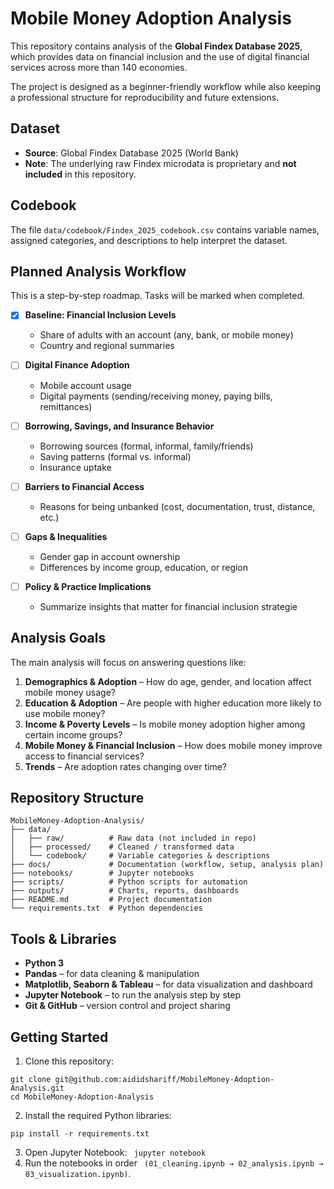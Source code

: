 # Mobile Money Adoption Analysis
This repository contains analysis of the **Global Findex Database 2025**, which provides data on financial inclusion and the use of digital financial services across more than 140 economies.  

The project is designed as a beginner-friendly workflow while also keeping a professional structure for reproducibility and future extensions.  


## Dataset  
- **Source**: Global Findex Database 2025 (World Bank)  
- **Note**: The underlying raw Findex microdata is proprietary and **not included** in this repository.


## Codebook  
The file `data/codebook/Findex_2025_codebook.csv` contains variable names, assigned categories, and descriptions to help interpret the dataset.


## Planned Analysis Workflow  

This is a step-by-step roadmap. Tasks will be marked when completed.  

- [x] **Baseline: Financial Inclusion Levels**  
  - Share of adults with an account (any, bank, or mobile money)  
  - Country and regional summaries  

- [ ] **Digital Finance Adoption**  
  - Mobile account usage  
  - Digital payments (sending/receiving money, paying bills, remittances)  

- [ ] **Borrowing, Savings, and Insurance Behavior**  
  - Borrowing sources (formal, informal, family/friends)  
  - Saving patterns (formal vs. informal)  
  - Insurance uptake  

- [ ] **Barriers to Financial Access**  
  - Reasons for being unbanked (cost, documentation, trust, distance, etc.)  

- [ ] **Gaps & Inequalities**  
  - Gender gap in account ownership  
  - Differences by income group, education, or region  

- [ ] **Policy & Practice Implications**  
  - Summarize insights that matter for financial inclusion strategie



## Analysis Goals
The main analysis will focus on answering questions like:
1. **Demographics & Adoption** – How do age, gender, and location affect mobile money usage?
2. **Education & Adoption** – Are people with higher education more likely to use mobile money?
3. **Income & Poverty Levels** – Is mobile money adoption higher among certain income groups?
4. **Mobile Money & Financial Inclusion** – How does mobile money improve access to financial services?
5. **Trends** – Are adoption rates changing over time?


## Repository Structure
```
MobileMoney-Adoption-Analysis/
├── data/
│   ├── raw/          # Raw data (not included in repo)
│   ├── processed/    # Cleaned / transformed data
│   └── codebook/     # Variable categories & descriptions
├── docs/             # Documentation (workflow, setup, analysis plan)
├── notebooks/        # Jupyter notebooks
├── scripts/          # Python scripts for automation
├── outputs/          # Charts, reports, dashboards
├── README.md         # Project documentation
└── requirements.txt  # Python dependencies

```


## Tools & Libraries
- **Python 3**
- **Pandas** – for data cleaning & manipulation
- **Matplotlib, Seaborn & Tableau** – for data visualization and dashboard
- **Jupyter Notebook** – to run the analysis step by step
- **Git & GitHub** – version control and project sharing

## Getting Started
1. Clone this repository:
``` 
git clone git@github.com:aididshariff/MobileMoney-Adoption-Analysis.git
cd MobileMoney-Adoption-Analysis
```
2. Install the required Python libraries:
```
pip install -r requirements.txt
```
3. Open Jupyter Notebook:
```  jupyter notebook ```
4. Run the notebooks in order ``` (01_cleaning.ipynb → 02_analysis.ipynb → 03_visualization.ipynb)```.
